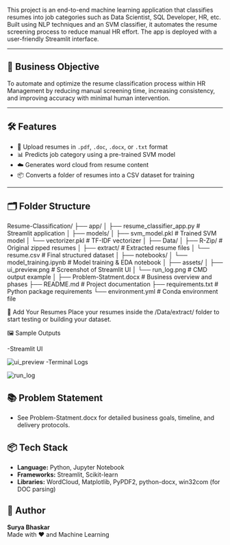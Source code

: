 
This project is an end-to-end machine learning application that classifies resumes into job categories such as Data Scientist, SQL Developer, HR, etc. Built using NLP techniques and an SVM classifier, it automates the resume screening process to reduce manual HR effort. The app is deployed with a user-friendly Streamlit interface.

---

## 🎯 Business Objective

To automate and optimize the resume classification process within HR Management by reducing manual screening time, increasing consistency, and improving accuracy with minimal human intervention.

---

## 🛠 Features

- 📄 Upload resumes in `.pdf`, `.doc`, `.docx`, or `.txt` format
- 📊 Predicts job category using a pre-trained SVM model
- ☁️ Generates word cloud from resume content
- 📦 Converts a folder of resumes into a CSV dataset for training

---

## 🗂 Folder Structure
Resume-Classification/
├── app/
│   ├── resume_classifier_app.py       # Streamlit application
│
├── models/
│   ├── svm_model.pkl                  # Trained SVM model
│   └── vectorizer.pkl                 # TF-IDF vectorizer
│
├── Data/
│   ├── R-Zip/                         # Original zipped resumes
│   ├── extract/                       # Extracted resume files
│   └── resume.csv                     # Final structured dataset
│
├── notebooks/
│   └── model_training.ipynb          # Model training & EDA notebook
│
├── assets/
│   ├── ui_preview.png                # Screenshot of Streamlit UI
│   └── run_log.png                   # CMD output example
│
├── Problem-Statment.docx             # Business overview and phases
├── README.md                         # Project documentation
├── requirements.txt                  # Python package requirements
└── environment.yml                   # Conda environment file




📁 Add Your Resumes
Place your resumes inside the /Data/extract/ folder to start testing or building your dataset.

🖼 Sample Outputs

-Streamlit UI 

![ui_preview](https://github.com/user-attachments/assets/0c5ff5da-c07a-4631-bbda-63d63bd309c8)
-Terminal Logs

![run_log](https://github.com/user-attachments/assets/1056cacf-6e3f-4cc2-bb26-d9a92a4f6744)



## 📚 Problem Statement

- See Problem-Statment.docx for detailed business goals, timeline, and delivery protocols.

## 📦 Tech Stack

- **Language:** Python, Jupyter Notebook
- **Frameworks:** Streamlit, Scikit-learn
- **Libraries:** WordCloud, Matplotlib, PyPDF2, python-docx, win32com (for DOC parsing)


## 👤 Author

**Surya Bhaskar**  
Made with ❤️ and Machine Learning

